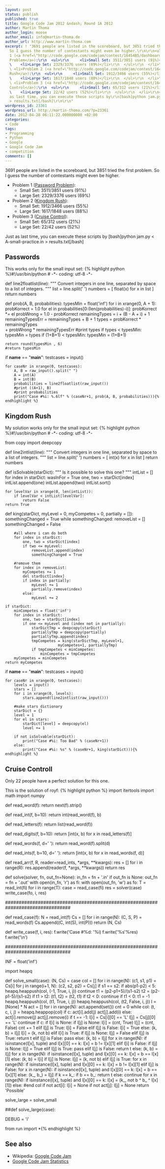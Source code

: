 ```yaml
---
layout: post
status: publish
published: true
title: Google Code Jam 2012 &ndash; Round 1A 2012
author: Martin Thoma
author_login: moose
author_email: info@martin-thoma.de
author_url: http://www.martin-thoma.com
excerpt: ! "3691 people are listed in the scoreboard, but 3851 tried the first problem.
  So I guess the number of contestants might even be higher.\r\n\r\n<ul>\r\n  <li>Problem
  1 (<a href=\"http://code.google.com/codejam/contest/1645485/dashboard#s=p0\">Password
  Problem</a>):\r\n  <ul>\r\n     <li>Small Set: 3511/3851 users (91%)</li>\r\n
  \    <li>Large Set: 2329/3376 users (69%)</li>\r\n  </ul>\r\n  </li>\r\n
  \ <li>Problem 2 (<a href=\"http://code.google.com/codejam/contest/1645485/dashboard#s=p1\">Kingdom
  Rush</a>):\r\n  <ul>\r\n     <li>Small Set: 1912/3466 users (55%)</li>\r\n
  \    <li>Large Set: 1617/1848 users (88%)</li>\r\n  </ul>\r\n  </li>\r\n
  \ <li>Problem 3 (<a href=\"http://code.google.com/codejam/contest/1645485/dashboard#s=p2\">Cruise
  Control</a>):\r\n  <ul>\r\n     <li>Small Set: 65/312 users (21%)</li>\r\n
  \    <li>Large Set: 22/42 users (52%)</li>\r\n  </ul>\r\n  </li>\r\n</ul>\r\n\r\n\r\nJust
  as last time, you can execute these scripts by\r\n[bash]python jam.py < A-small-practice.in
  > results.txt[/bash]\r\n\r\n"
wordpress_id: 23361
wordpress_url: http://martin-thoma.com/?p=23361
date: 2012-04-28 06:11:22.000000000 +02:00
categories:
- Code
tags:
- Programming
- Python
- Google
- Google Code Jam
- competition
comments: []
---
```

3691 people are listed in the scoreboard, but 3851 tried the first problem. So I guess the number of contestants might even be higher.

<ul>
  <li>Problem 1 (<a href="http://code.google.com/codejam/contest/1645485/dashboard#s=p0">Password Problem</a>):
  <ul>
     <li>Small Set: 3511/3851 users (91%)</li>
     <li>Large Set: 2329/3376 users (69%)</li>
  </ul>
  </li>
  <li>Problem 2 (<a href="http://code.google.com/codejam/contest/1645485/dashboard#s=p1">Kingdom Rush</a>):
  <ul>
     <li>Small Set: 1912/3466 users (55%)</li>
     <li>Large Set: 1617/1848 users (88%)</li>
  </ul>
  </li>
  <li>Problem 3 (<a href="http://code.google.com/codejam/contest/1645485/dashboard#s=p2">Cruise Control</a>):
  <ul>
     <li>Small Set: 65/312 users (21%)</li>
     <li>Large Set: 22/42 users (52%)</li>
  </ul>
  </li>
</ul>


Just as last time, you can execute these scripts by
[bash]python jam.py < A-small-practice.in > results.txt[/bash]

<a id="more"></a><a id="more-23361"></a>

<h2>Passwords</h2>
This works only for the small input set:
{% highlight python %}#!/usr/bin/python
# -*- coding: utf-8 -*-

def line2floatlist(line):
	""" Convert integers in one line, separated by space to a
		list of integers.
	"""
	list = line.split(' ')
	numbers = [ float(x) for x in list ]
	return numbers

def prob(A, B, probabilities):
	typesMin = float('inf')
	for i in xrange(0, A + 1):
		probKorrect = 1.0
		for el in probabilities[0:(len(probabilities)-i)]:
			probKorrect *= el
		probWrong = 1.0 - probKorrect
		remainingTypes = i + (B - A + i) + 1
		remainingTypesErr = remainingTypes + B + 1
		types = probKorrect * remainingTypes \
				+ probWrong * remainingTypesErr
		#print types
		if types < typesMin:
			typesMin = types
	if (1+B+1) < typesMin:
		typesMin = (1+B+1)
 
	return round(typesMin , 6)
	#return typesMin
 
if __name__ == "__main__":
	testcases = input()
 
	for caseNr in xrange(0, testcases):
		A, B = raw_input().split(" ")
		A = int(A)
		B = int(B)
		probabilities = line2floatlist(raw_input())
		#print ((A+1), B)
		#print probabilities
		print("Case #%i: %.6lf" % (caseNr+1, prob(A, B, probabilities))){% endhighlight %}

<h2>Kingdom Rush</h2>
My solution works only for the small input set:
{% highlight python %}#!/usr/bin/python
# -*- coding: utf-8 -*-

from copy import deepcopy

def line2intlist(line):
	""" Convert integers in one line, separated by space to a
		list of integers.
	"""
	list = line.split(' ')
	numbers = [ int(x) for x in list ]
	return numbers

def isSolvable(starDict):
	""" Is it possible to solve this one? """
	intList = []
	for index in starDict:
		wasInFor = True
		one, two = starDict[index]
		intList.append(one)
		intList.append(two)
	intList.sort()

	for levelVar in xrange(0, len(intList)):
		if levelVar < intList[levelVar]:
			return False
	return True

def king(starDict, myLevel = 0, myCompetes = 0, partially = []):
	somethingChanged = True
	while somethingChanged:
		removeList = []
		somethingChanged = False

		#all where i can do both
		for index in starDict:
			one, two = starDict[index]
			if two <= myLevel:
				removeList.append(index)
				somethingChanged = True

		#remove them
		for index in removeList:
			myCompetes += 1
			del starDict[index]
			if index in partially:
				myLevel += 1
				partially.remove(index)
			else:
				myLevel += 2

	if starDict:
		minCompetes = float('inf')
		for index in starDict:
			one, two = starDict[index]
			if one <= myLevel and (index not in partially):
				starDictTmp = deepcopy(starDict)
				partiallyTmp = deepcopy(partially)
				partiallyTmp.append(index)
				tmpCompetes = king(starDictTmp, myLevel+1,  
							myCompetes+1, partiallyTmp)
				if tmpCompetes < minCompetes:
					minCompetes = tmpCompetes
		myCompetes = minCompetes
	return myCompetes

 
if __name__ == "__main__":
	testcases = input()
 
	for caseNr in xrange(0, testcases):
		levels = input()
		stars = []
		for i in xrange(0, levels):
			stars.append(line2intlist(raw_input()))

		#make stars dictionary
		starDict = {}
		level = 1
		for el in stars:
			starDict[level] = deepcopy(el)
			level += 1

		if not isSolvable(starDict):
			print("Case #%i: Too Bad" % (caseNr+1))
		else:
			print("Case #%i: %s" % (caseNr+1, king(starDict))){% endhighlight %}

<h2>Cruise Controll</h2>
Only 22 people have a perfect solution for this one. 

This is the solution of royf:
{% highlight python %}
import itertools
import math
import numpy

def read_word(f):
    return next(f).strip()

def read_int(f, b=10):
    return int(read_word(f), b)

def read_letters(f):
    return list(read_word(f))

def read_digits(f, b=10):
    return [int(x, b) for x in read_letters(f)]

def read_words(f, d=' '):
    return read_word(f).split(d)

def read_ints(f, b=10, d=' '):
    return [int(x, b) for x in read_words(f, d)]

def read_arr(f, R, reader=read_ints, *args, **kwargs):
    res = []
    for i in range(R):
        res.append(reader(f, *args, **kwargs))
    return res

def solve(solver, fn, out_fn=None):
    in_fn = fn + '.in'
    if out_fn is None:
        out_fn = fn + '.out'
    with open(in_fn, 'r') as fi:
        with open(out_fn, 'w') as fo:
            T = read_int(fi)
            for i in range(T):
                case = read_case(fi)
                res = solver(case)
                write_case(fo, i, res)

################################################################################

def read_case(f):
    N = read_int(f)
    Cs = []
    for i in range(N):
        (C, S, P) = read_words(f)
        Cs.append((C, int(S), int(P)))
    return (N, Cs)

def write_case(f, i, res):
    f.write('Case #%d: '%i)
    f.write('%s'%res)
    f.write('\n')

################################################################################

INF = float('inf')

import heapq

def solve_small(case):
    (N, Cs) = case
    col = []
    for i in range(N):
        (c1, s1, p1) = Cs[i]
        for j in range(i+1, N):
            (c2, s2, p2) = Cs[j]
            if s1 == s2:
                if abs(p1-p2) < 5:
                    heapq.heappush(col, (-1, True, i, j))
                continue
            t1 = (p2-p1+5)/(s1-s2)
            t2 = (p2-p1-5)/(s1-s2)
            if t1 > t2:
                (t1, t2) = (t2, t1)
            if t2 < 0:
                continue
            if t1 < 0:
                t1 = -1
            heapq.heappush(col, (t1, True, i, j))
            heapq.heappush(col, (t2, False, i, j))
    l = [None] * N
    act = []
    for i in range(N):
        act.append(set())
    cnt = 0
    while col:
        (t, c, i, j) = heapq.heappop(col)
        if c:
            act[i].add(j)
            act[j].add(i)
        else:
            act[i].remove(j)
            act[j].remove(i)
        if t == -1:
            l[i] = Cs[i][0] == 'L'
            l[j] = Cs[j][0] == 'L'
            continue
        if c:
            if l[i] is None:
                if l[j] is None:
                    l[i] = (cnt, True)
                    l[j] = (cnt, False)
                    cnt += 1
                elif l[j] is True:
                    l[i] = False
                elif l[j] is False:
                    l[i] = True
                else:
                    (k, b) = l[j]
                    l[i] = (k, not b)
            elif l[i] is True:
                if l[j] is None:
                    l[j] = False
                elif l[j] is True:
                    return t
                elif l[j] is False:
                    pass
                else:
                    (k, b) = l[j]
                    for x in range(N):
                        if isinstance(l[x], tuple) and l[x][0] == k:
                            l[x] = b != l[x][1]
            elif l[i] is False:
                if l[j] is None:
                    l[j] = True
                elif l[j] is True:
                    pass
                elif l[j] is False:
                    return t
                else:
                    (k, b) = l[j]
                    for x in range(N):
                        if isinstance(l[x], tuple) and l[x][0] == k:
                            l[x] = b == l[x][1]
            else:
                (k, b) = l[i]
                if l[j] is None:
                    l[j] = (k, not b)
                elif l[j] is True:
                    for x in range(N):
                        if isinstance(l[x], tuple) and l[x][0] == k:
                            l[x] = b != l[x][1]
                elif l[j] is False:
                    for x in range(N):
                        if isinstance(l[x], tuple) and l[x][0] == k:
                            l[x] = b == l[x][1]
                else:
                    (k_, b_) = l[j]
                    if k == k_:
                        if b == b_:
                            return t
                        else:
                            continue
                    for x in range(N):
                        if isinstance(l[x], tuple) and l[x][0] == k:
                            l[x] = (k_, not b ^ b_ ^ l[x][1])
        else: #end col
            if not act[i]:
                l[i] = None
            if not act[j]:
                l[j] = None
    return 'Possible'

solve_large = solve_small

##def solve_large(case):

DEBUG = 'i'

from run import *{% endhighlight %}

<h2>See also</h2>
<ul>
  <li>Wikipedia: <a href="http://en.wikipedia.org/wiki/Google_Code_Jam">Google Code Jam</a></li>
  <li><a href="http://www.go-hero.net/jam/12/">Google Code Jam Statistics</a></li>
</ul>
